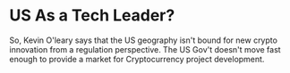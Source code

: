 
# US As a Tech Leader?
So, Kevin O'leary says that the US geography isn't bound for new crypto innovation from a regulation
perspective. The US Gov't doesn't move fast enough to provide a market for Cryptocurrency project
development.


